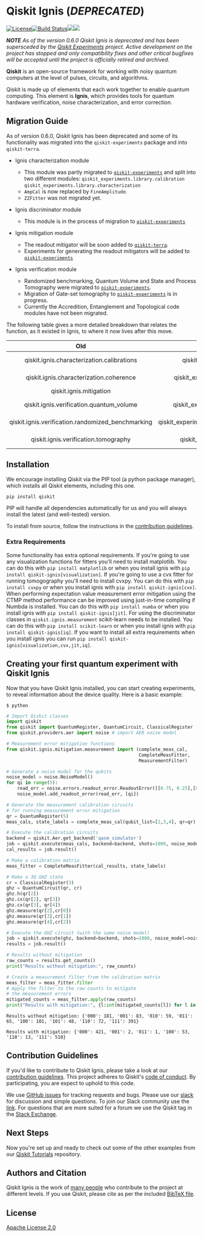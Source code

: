 # Qiskit Ignis (_DEPRECATED_)

[![License](https://img.shields.io/github/license/Qiskit/qiskit-ignis.svg?style=popout-square)](https://opensource.org/licenses/Apache-2.0)[![Build Status](https://img.shields.io/travis/com/Qiskit/qiskit-ignis/master.svg?style=popout-square)](https://travis-ci.com/Qiskit/qiskit-ignis)[![](https://img.shields.io/github/release/Qiskit/qiskit-ignis.svg?style=popout-square)](https://github.com/Qiskit/qiskit-ignis/releases)[![](https://img.shields.io/pypi/dm/qiskit-ignis.svg?style=popout-square)](https://pypi.org/project/qiskit-ignis/)

**_NOTE_** _As of the version 0.6.0 Qiskit Ignis is deprecated and has been
supersceded by the
[Qiskit Experiments](https://github.com/Qiskit/qiskit-experiments) project.
Active development on the project has stopped and only compatibility fixes
and other critical bugfixes will be accepted until the project is officially
retired and archived._

**Qiskit** is an open-source framework for working with noisy quantum computers at the level of pulses, circuits, and algorithms.

Qiskit is made up of elements that each work together to enable quantum computing. This element is **Ignis**, which provides tools for quantum hardware verification, noise characterization, and error correction.

## Migration Guide

As of version 0.6.0, Qiskit Ignis has been deprecated and some of its functionality 
was migrated into the `qiskit-experiments` package and into `qiskit-terra`.

* Ignis characterization module

  * This module was partly migrated to [`qiskit-experiments`](https://github.com/Qiskit/qiskit-experiments) and split into two different modules:
  `qiskit_experiments.library.calibration`
  `qiskit_experiments.library.characterization`
  * `AmpCal` is now replaced by `FineAmplitude`.
  * `ZZFitter` was not migrated yet.
  
* Ignis discriminator module

  * This module is in the process of migration to [`qiskit-experiments`](https://github.com/Qiskit/qiskit-experiments)

* Ignis mitigation module

  * The readout mitigator will be soon added to [`qiskit-terra`](https://github.com/Qiskit/qiskit-terra).
  * Experiments for generating the readout mitigators will be added to [`qiskit-experiments`](https://github.com/Qiskit/qiskit-experiments)
  
* Ignis verification module

  * Randomized benchmarking, Quantum Volume and State and Process Tomography were migrated to [`qiskit-experiments`](https://github.com/Qiskit/qiskit-experiments).
  * Migration of Gate-set tomography to [`qiskit-experiments`](https://github.com/Qiskit/qiskit-experiments) is in progress.
  * Currently the Accredition, Entanglement and Topological code modules have not been migrated.
  
The following table gives a more detailed breakdown that relates the function, as it existed in Ignis, 
to where it now lives after this move.

| Old | New | Library |
| :---: | :---: | :---: |
| qiskit.ignis.characterization.calibrations | qiskit_experiments.library.calibration | qiskit-experiments |
| qiskit.ignis.characterization.coherence | qiskit_experiments.library.characterization | qiskit-experiments |
| qiskit.ignis.mitigation | qiskit_terra.mitigation | qiskit-terra |
| qiskit.ignis.verification.quantum_volume | qiskit_experiments.library.quantum_volume | qiskit-experiments |
| qiskit.ignis.verification.randomized_benchmarking | qiskit_experiments.library.randomized_benchmarking | qiskit-experiments |
| qiskit.ignis.verification.tomography | qiskit_experiments.library.tomography | qiskit-experiments |





## Installation

We encourage installing Qiskit via the PIP tool (a python package manager), which installs all Qiskit elements, including this one.

```bash
pip install qiskit
```

PIP will handle all dependencies automatically for us and you will always install the latest (and well-tested) version.

To install from source, follow the instructions in the [contribution guidelines](./CONTRIBUTING.md).

### Extra Requirements

Some functionality has extra optional requirements. If you're going to use any
visualization functions for fitters you'll need to install matplotlib. You
can do this with `pip install matplotlib` or when you install ignis with
`pip install qiskit-ignis[visualization]`. If you're going to use a cvx fitter
for running tomogography you'll need to install cvxpy. You can do this with
`pip install cvxpy` or when you install ignis with
`pip install qiskit-ignis[cvx]`. When performing expectation value measurement
error mitigation using the CTMP method performance can be improved using
just-in-time compiling if Numbda is installed. You can do this with
`pip install numba` or when you install ignis with
`pip install qiskit-ignis[jit]`. For using the discriminator classes in
`qiskit.ignis.measurement` scikit-learn needs to be installed. You can do this with
`pip install scikit-learn` or when you install ignis with
`pip install qiskit-ignis[iq]`. If you want to install all extra requirements
when you install ignis you can run `pip install qiskit-ignis[visualization,cvx,jit,iq]`.

## Creating your first quantum experiment with Qiskit Ignis
Now that you have Qiskit Ignis installed, you can start creating experiments, to reveal information about the device quality. Here is a basic example:

```
$ python
```

```python
# Import Qiskit classes
import qiskit
from qiskit import QuantumRegister, QuantumCircuit, ClassicalRegister
from qiskit.providers.aer import noise # import AER noise model

# Measurement error mitigation functions
from qiskit.ignis.mitigation.measurement import (complete_meas_cal,
                                                 CompleteMeasFitter, 
                                                 MeasurementFilter)

# Generate a noise model for the qubits
noise_model = noise.NoiseModel()
for qi in range(5):
    read_err = noise.errors.readout_error.ReadoutError([[0.75, 0.25],[0.1, 0.9]])
    noise_model.add_readout_error(read_err, [qi])

# Generate the measurement calibration circuits
# for running measurement error mitigation
qr = QuantumRegister(5)
meas_cals, state_labels = complete_meas_cal(qubit_list=[2,3,4], qr=qr)

# Execute the calibration circuits
backend = qiskit.Aer.get_backend('qasm_simulator')
job = qiskit.execute(meas_cals, backend=backend, shots=1000, noise_model=noise_model)
cal_results = job.result()

# Make a calibration matrix
meas_fitter = CompleteMeasFitter(cal_results, state_labels)

# Make a 3Q GHZ state
cr = ClassicalRegister(3)
ghz = QuantumCircuit(qr, cr)
ghz.h(qr[2])
ghz.cx(qr[2], qr[3])
ghz.cx(qr[3], qr[4])
ghz.measure(qr[2],cr[0])
ghz.measure(qr[3],cr[1])
ghz.measure(qr[4],cr[2])

# Execute the GHZ circuit (with the same noise model)
job = qiskit.execute(ghz, backend=backend, shots=1000, noise_model=noise_model)
results = job.result()

# Results without mitigation
raw_counts = results.get_counts()
print("Results without mitigation:", raw_counts)

# Create a measurement filter from the calibration matrix
meas_filter = meas_fitter.filter
# Apply the filter to the raw counts to mitigate 
# the measurement errors
mitigated_counts = meas_filter.apply(raw_counts)
print("Results with mitigation:", {l:int(mitigated_counts[l]) for l in mitigated_counts})
```

```
Results without mitigation: {'000': 181, '001': 83, '010': 59, '011': 65, '100': 101, '101': 48, '110': 72, '111': 391}

Results with mitigation: {'000': 421, '001': 2, '011': 1, '100': 53, '110': 13, '111': 510}
```

## Contribution Guidelines

If you'd like to contribute to Qiskit Ignis, please take a look at our
[contribution guidelines](./CONTRIBUTING.md). This project adheres to Qiskit's [code of conduct](./CODE_OF_CONDUCT.md). By participating, you are expect to uphold to this code.

We use [GitHub issues](https://github.com/Qiskit/qiskit-ignis/issues) for tracking requests and bugs. Please use our [slack](https://qiskit.slack.com) for discussion and simple questions. To join our Slack community use the [link](https://join.slack.com/t/qiskit/shared_invite/enQtNDc2NjUzMjE4Mzc0LTMwZmE0YTM4ZThiNGJmODkzN2Y2NTNlMDIwYWNjYzA2ZmM1YTRlZGQ3OGM0NjcwMjZkZGE0MTA4MGQ1ZTVmYzk). For questions that are more suited for a forum we use the Qiskit tag in the [Stack Exchange](https://quantumcomputing.stackexchange.com/questions/tagged/qiskit).

## Next Steps

Now you're set up and ready to check out some of the other examples from our
[Qiskit Tutorials](https://github.com/Qiskit/qiskit-iqx-tutorials/tree/master/qiskit/advanced/ignis) repository.

## Authors and Citation

Qiskit Ignis is the work of [many people](https://github.com/Qiskit/qiskit-ignis/graphs/contributors) who contribute
to the project at different levels. If you use Qiskit, please cite as per the included [BibTeX file](https://github.com/Qiskit/qiskit/blob/master/Qiskit.bib).

## License

[Apache License 2.0](LICENSE.txt)
